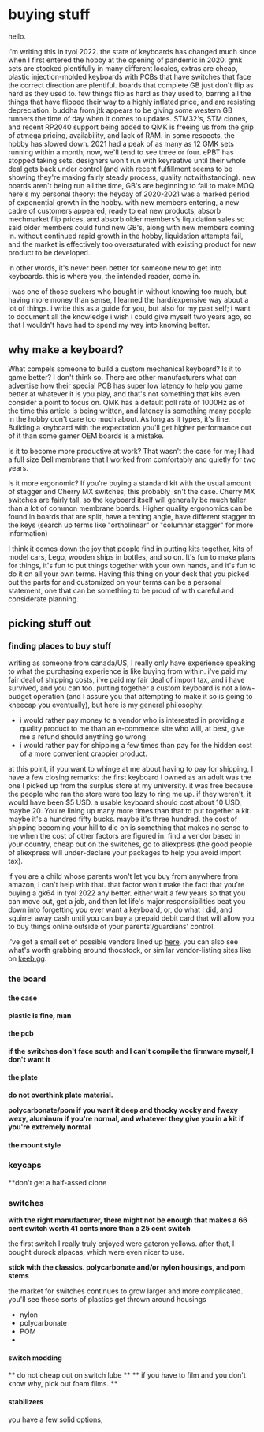 # buying stuff

hello.

i'm writing this in tyol 2022. the state of keyboards has changed much since when I first entered the hobby at the opening of pandemic in 2020. gmk sets are stocked plentifully in many different locales, extras are cheap, plastic injection-molded keyboards with PCBs that have switches that face the correct direction are plentiful. boards that complete GB just don't flip as hard as they used to. few things flip as hard as they used to, barring all the things that have flipped their way to a highly inflated price, and are resisting depreciation. buddha from jtk appears to be giving some western GB runners the time of day when it comes to updates. STM32's, STM clones, and recent RP2040 support being added to QMK is freeing us from the grip of atmega pricing, availability, and lack of RAM. in some respects, the hobby has slowed down. 2021 had a peak of as many as 12 GMK sets running within a month; now, we'll tend to see three or four. ePBT has stopped taking sets. designers won't run with keyreative until their whole deal gets back under control (and with recent fulfillment seems to be showing they're making fairly steady process, quality notwithstanding). new boards aren't being run all the time, GB's are beginning to fail to make MOQ. here's my personal theory: the heyday of 2020-2021 was a marked period of exponential growth in the hobby. with new members entering, a new cadre of customers appeared, ready to eat new products, absorb mechmarket flip prices, and absorb older members's liquidation sales so said older members could fund new GB's, along with new members coming in. without continued rapid growth in the hobby, liquidation attempts fail, and the market is effectively too oversaturated with existing product for new product to be developed.

in other words, it's never been better for someone new to get into keyboards. this is where you, the intended reader, come in.

i was one of those suckers who bought in without knowing too much, but having more money than sense, I learned the hard/expensive way about a lot of things. i write this as a guide for you, but also for my past self; i want to document all the knowledge i wish i could give myself two years ago, so that I wouldn't have had to spend my way into knowing better.

## why make a keyboard?

What compels someone to build a custom mechanical keyboard?
Is it to game better? I don't think so. There are other manufacturers what can advertise how their special PCB has super low latency to help you game better at whatever it is you play, and that's not something that kits even consider a point to focus on. QMK has a default poll rate of 1000Hz as of the time this article is being written, and latency is something many people in the hobby don't care too much about. As long as it types, it's fine. Building a keyboard with the expectation you'll get higher performance out of it than some gamer OEM boards is a mistake.

Is it to become more productive at work? That wasn't the case for me; I had a full size Dell membrane that I worked from comfortably and quietly for two years.

Is it more ergonomic? If you're buying a standard kit with the usual amount of stagger and Cherry MX switches, this probably isn't the case. Cherry MX switches are fairly tall, so the keyboard itself will generally be much taller than a lot of common membrane boards. Higher quality ergonomics can be found in boards that are split, have a tenting angle, have different stagger to the keys (search up terms like "ortholinear" or "columnar stagger" for more information)

I think it comes down the joy that people find in putting kits together, kits of model cars, Lego, wooden ships in bottles, and so on. It's fun to make plans for things, it's fun to put things together with your own hands, and it's fun to do it on all your own terms. Having this thing on your desk that you picked out the parts for and customized on your terms can be a personal statement, one that can be something to be proud of with careful and considerate planning.

## picking stuff out

### finding places to buy stuff

writing as someone from canada/US, I really only have experience speaking to what the purchasing experience is like buying from within. i've paid my fair deal of shipping costs, i've paid my fair deal of import tax, and i have survived, and you can too. putting together a custom keyboard is not a low-budget operation (and I assure you that attempting to make it so is going to kneecap you eventually), but here is my general philosophy:
* i would rather pay money to a vendor who is interested in providing a quality product to me than an e-commerce site who will, at best, give me a refund should anything go wrong
* i would rather pay for shipping a few times than pay for the hidden cost of a more convenient crappier product.

at this point, if you want to whinge at me about having to pay for shipping, I have a few closing remarks:
the first keyboard I owned as an adult was the one I picked up from the surplus store at my university. it was free because the people who ran the store were too lazy to ring me up. if they weren't, it would have been $5 USD.
a usable keyboard should cost about 10 USD, maybe 20. You're lining up many more times than that to put together a kit. maybe it's a hundred fifty bucks. maybe it's three hundred. the cost of shipping becoming your hill to die on is something that makes no sense to me when the cost of other factors are figured in. find a vendor based in your country, cheap out on the switches, go to aliexpress (the good people of aliexpress will under-declare your packages to help you avoid import tax).

if you are a child whose parents won't let you buy from anywhere from amazon, I can't help with that. that factor won't make the fact that you're buying a gk64 in tyol 2022 any better. either wait a few years so that you can move out, get a job, and then let life's major responsibilities beat you down into forgetting you ever want a keyboard, or, do what I did, and squirrel away cash until you can buy a prepaid debit card that will allow you to buy things online outside of your parents'/guardians' control.

i've got a small set of possible vendors lined up [here](VENDORS.md). you can also see what's worth grabbing around thocstock, or similar vendor-listing sites like on [keeb.gg](https://keeb.gg).

### the board

#### the case

**plastic is fine, man**

#### the pcb

**if the switches don't face south and I can't compile the firmware myself, I don't want it**

#### the plate

**do not overthink plate material.**

**polycarbonate/pom if you want it deep and thocky wocky and fwexy wexy, aluminum if you're normal, and whatever they give you in a kit if you're extremely normal**

#### the mount style

### keycaps

**don't get a half-assed clone

### switches

**with the right manufacturer, there might not be enough that makes a 66 cent switch worth 41 cents more than a 25 cent switch**

the first switch I really truly enjoyed were gateron yellows. after that, I bought durock alpacas, which were even nicer to use. 


**stick with the classics. polycarbonate and/or nylon housings, and pom stems**

the market for switches continues to grow larger and more complicated. you'll see these sorts of plastics get thrown around housings
* nylon
* polycarbonate
* POM
* 

#### switch modding

** do not cheap out on switch lube **
** if you have to film and you don't know why, pick out foam films. **

#### stabilizers

you have a [few solid options](STABILIZERS.md), 